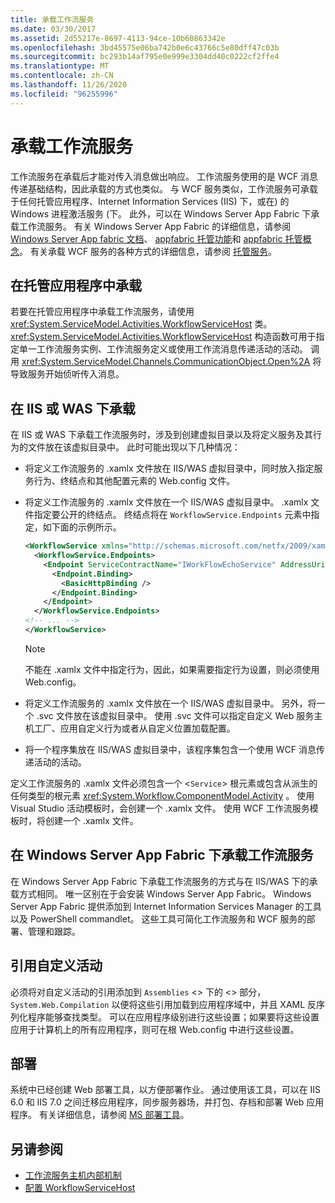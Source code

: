 ```yaml
---
title: 承载工作流服务
ms.date: 03/30/2017
ms.assetid: 2d55217e-8697-4113-94ce-10b60863342e
ms.openlocfilehash: 3bd45575e06ba742b0e6c43766c5e80dff47c03b
ms.sourcegitcommit: bc293b14af795e0e999e3304dd40c0222cf2ffe4
ms.translationtype: MT
ms.contentlocale: zh-CN
ms.lasthandoff: 11/26/2020
ms.locfileid: "96255996"
---
```

# <a name="hosting-workflow-services"></a>承载工作流服务

工作流服务在承载后才能对传入消息做出响应。 工作流服务使用的是 WCF 消息传递基础结构，因此承载的方式也类似。 与 WCF 服务类似，工作流服务可承载于任何托管应用程序、Internet Information Services (IIS) 下，或在) 的 Windows 进程激活服务 (下。 此外，可以在 Windows Server App Fabric 下承载工作流服务。 有关 Windows Server App Fabric 的详细信息，请参阅 [Windows Server App fabric 文档](/previous-versions/appfabric/ff384253(v=azure.10))、 [appfabric 托管功能](/previous-versions/appfabric/ee677189(v=azure.10))和 [appfabric 托管概念](/previous-versions/appfabric/ee677371(v=azure.10))。 有关承载 WCF 服务的各种方式的详细信息，请参阅 [托管服务](../hosting-services.md)。

## <a name="hosting-in-a-managed-application"></a>在托管应用程序中承载

 若要在托管应用程序中承载工作流服务，请使用 <xref:System.ServiceModel.Activities.WorkflowServiceHost> 类。 <xref:System.ServiceModel.Activities.WorkflowServiceHost> 构造函数可用于指定单一工作流服务实例、工作流服务定义或使用工作流消息传递活动的活动。 调用 <xref:System.ServiceModel.Channels.CommunicationObject.Open%2A> 将导致服务开始侦听传入消息。

## <a name="hosting-under-iis-or-was"></a>在 IIS 或 WAS 下承载

 在 IIS 或 WAS 下承载工作流服务时，涉及到创建虚拟目录以及将定义服务及其行为的文件放在该虚拟目录中。 此时可能出现以下几种情况：

- 将定义工作流服务的 .xamlx 文件放在 IIS/WAS 虚拟目录中，同时放入指定服务行为、终结点和其他配置元素的 Web.config 文件。

- 将定义工作流服务的 .xamlx 文件放在一个 IIS/WAS 虚拟目录中。 .xamlx 文件指定要公开的终结点。 终结点将在 `WorkflowService.Endpoints` 元素中指定，如下面的示例所示。

    ```xml
    <WorkflowService xmlns="http://schemas.microsoft.com/netfx/2009/xaml/servicemodel"  xmlns:p1="http://schemas.microsoft.com/netfx/2009/xaml/activities" xmlns:sad="clr-namespace:System.Activities.Debugger;assembly=System.Activities" xmlns:x="http://schemas.microsoft.com/winfx/2006/xaml">
      <WorkflowService.Endpoints>
        <Endpoint ServiceContractName="IWorkFlowEchoService" AddressUri="">
          <Endpoint.Binding>
            <BasicHttpBinding />
          </Endpoint.Binding>
        </Endpoint>
      </WorkflowService.Endpoints>
    <!-- ... -->
    </WorkflowService>
    ```

    > [!NOTE]
    > 不能在 .xamlx 文件中指定行为，因此，如果需要指定行为设置，则必须使用 Web.config。

- 将定义工作流服务的 .xamlx 文件放在一个 IIS/WAS 虚拟目录中。 另外，将一个 .svc 文件放在该虚拟目录中。 使用 .svc 文件可以指定自定义 Web 服务主机工厂、应用自定义行为或者从自定义位置加载配置。

- 将一个程序集放在 IIS/WAS 虚拟目录中，该程序集包含一个使用 WCF 消息传递活动的活动。

 定义工作流服务的 .xamlx 文件必须包含一个 <`Service`> 根元素或包含从派生的任何类型的根元素 <xref:System.Workflow.ComponentModel.Activity> 。 使用 Visual Studio 活动模板时，会创建一个 .xamlx 文件。 使用 WCF 工作流服务模板时，将创建一个 .xamlx 文件。

## <a name="hosting-workflow-services-under-windows-server-app-fabric"></a>在 Windows Server App Fabric 下承载工作流服务

 在 Windows Server App Fabric 下承载工作流服务的方式与在 IIS/WAS 下的承载方式相同。 唯一区别在于会安装 Windows Server App Fabric。 Windows Server App Fabric 提供添加到 Internet Information Services Manager 的工具以及 PowerShell commandlet。 这些工具可简化工作流服务和 WCF 服务的部署、管理和跟踪。

## <a name="referencing-custom-activities"></a>引用自定义活动

 必须将对自定义活动的引用添加到 `Assemblies` <> 下的 <> 部分， `System.Web.Compilation` 以便将这些引用加载到应用程序域中，并且 XAML 反序列化程序能够查找类型。 可以在应用程序级别进行这些设置；如果要将这些设置应用于计算机上的所有应用程序，则可在根 Web.config 中进行这些设置。

## <a name="deployment"></a>部署

 系统中已经创建 Web 部署工具，以方便部署作业。 通过使用该工具，可以在 IIS 6.0 和 IIS 7.0 之间迁移应用程序，同步服务器场，并打包、存档和部署 Web 应用程序。 有关详细信息，请参阅 [MS 部署工具](https://go.microsoft.com/fwlink/?LinkId=178690)。

## <a name="see-also"></a>另请参阅

- [工作流服务主机内部机制](workflow-service-host-internals.md)
- [配置 WorkflowServiceHost](configuring-workflowservicehost.md)

